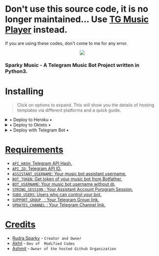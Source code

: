 # Don't use this source code, it is no longer maintained... Use [TG Music Player](https://github.com/akhilprs/TG-MusicPlayer) instead.
If you are using these codes, don't come to me for any error.

<p align="center"><a href="https://t.me/TERA_BAAP_Sparky"><img src="https://te.legra.ph/file/2a2b6946c47a07760e733.jpg"></a></p>

### Sparky Music - A Telegram Music Bot Project written in Python3.

# Installing 

> Click on options to expand. This will show you the details of hosting templates via different platforms and a quick guide.

<details>

  <summary> • Deploy to Heroku • </summary>

<h4> The easiest and most convenient way of hosting a bot in Telegram.</h4>

[![Deploy To Heroku](https://www.herokucdn.com/deploy/button.svg)](https://heroku.com/deploy) 

</details>

<details>

  <summary> • Deploy to Okteto • </summary>

<h4> Use okteto in the place of Heroku, as you wish, wherever you wanted to host the bot. </h4>

[![Deploy+On+Okteto](https://img.shields.io/badge/Deploy%20To%20Okteto-informational?style=for-the-badge&logo=Okteto)](https://cloud.okteto.com/deploy?repository=https://github.com/TeamHell/SparkyMusic)

</details>

<details>

  <summary> • Deploy with Telegram Bot • </summary>

<h4> Don't want to leave Telegram ? Host it via Heroku server with XTZ heroku bot. </h4>

<p align="left"><a href="https://telegram.dog/XTZ_HerokuBot"><img src="https://img.shields.io/badge/Deploy%20Via%20Telegram-blue?style=for-the-badge&logo=telegram" width="200""/</a>  </p>


</details>


# Requirements

 - ``API_HASH``: Telegram API Hash.
 - ``API_ID``: Telegram API ID.
 - ``ASSISTANT_USERNAME``: Your music bot assistant username.
 - ``BOT_TOKEN``: Get token of your music bot from Botfather.
 - ``BOT_USERNAME``: Your music bot username without @.
 - ``STRING_SESSION`` : Your Assistant Account Pyrogram Session.
 - ``SUDO_USERS``: Users who can control your bot.
 - ``SUPPORT_GROUP `` : Your Telegram Group link.
 - ``UPDATES_CHANNEL`` : Your Telegram Channel link.

# Credits

- [Rudra Sparky](https://t.me/tera_baap_sparky) - ``Creator and Owner``
- [Akhil](https://github.com/akhilprs) - ``Dev of  Modified Codes``
- [Ashmit](https://github.com/ashmitisop) - ``Owner of the hosted Github Organization``


